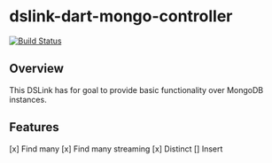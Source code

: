 # dslink-dart-mongo-controller

[![Build Status](https://travis-ci.org/Pacane/dslink-dart-mongodb-management.svg?branch=master)](https://travis-ci.org/Pacane/dslink-dart-mongodb-management)

## Overview
This DSLink has for goal to provide basic functionality over MongoDB instances.

## Features

[x] Find many
[x] Find many streaming
[x] Distinct
[] Insert
